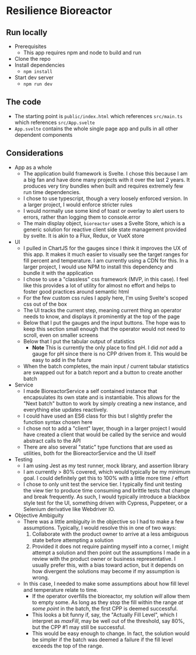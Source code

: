 # Resilience Bioreactor

## Run locally
* Prerequisites
    * This app requires npm and node to build and run
* Clone the repo
* Install dependencies
    * `npm install`
* Start dev server
    * `npm run dev`

## The code
* The starting point is `public/index.html` which references `src/main.ts` which references `src/App.svelte`
* `App.svelte` contains the whole single page app and pulls in all other dependent components

## Considerations
* App as a whole
    * The application build framework is Svelte.  I chose this because I am a big fan and have done many projects with it over the last 2 years.  It produces very tiny bundles when built and requires extremely few run time dependencies.
    * I chose to use typescript, though a very loosely enforced version.  In a larger project, I would enforce stricter rules
    * I would normally use some kind of toast or overlay to alert users to errors, rather than logging them to console.error
    * The main display object, `bioreactor` uses a Svelte Store, which is a generic solution for reactive client side state management provided by svelte.  It is akin to a Flux, Redux, or VueX store
* UI
    * I pulled in ChartJS for the gauges since I think it improves the UX of this app.  It makes it much easier to visually see the target ranges for fill percent and temperature.  I am currently using a CDN for this.  In a larger project, I would use NPM to install this dependency and bundle it with the application
    * I chose to use a "classless" css framework (MVP, in this case).  I feel like this provides a lot of utility for almost no effort and helps to foster good practices around semantic html
    * For the few custom css rules I apply here, I'm using Svelte's scoped css out of the box
    * The UI tracks the current step, meaning current thing an operator needs to know, and displays it prominently at the top of the page
    * Below that I put the gauges and the input buttons.  The hope was to keep this section small enough that the operator would not need to scroll, even on smaller screens
    * Below that I put the tabular output of statistics
        * **Note** This is currently the only place to find pH.  I did _not_ add a gauge for pH since there is no CPP driven from it.  This would be easy to add in the future
    * When the batch completes, the main input / current tabular statistics are swapped out for a batch report and a button to create another batch
* Service
    * I made BioreactorService a self contained instance that encapsulates its own state and is instantiable.  This allows for the "Next batch" button to work by simply creating a new instance, and everything else updates reactively.
    * I could have used an ES6 class for this but I slightly prefer the function syntax chosen here
    * I chose not to add a "client" layer, though in a larger project I would have created a client that would be called by the service and would abstract calls to the API
    * There are also several "static" type functions that are used as utilities, both for the BioreactorService and the UI itself
* Testing
    * I am using Jest as my test runner, mock library, and assertion library
    * I am currently > 80% covered, which would typically be my minimum goal.  I could definitely get this to 100% with a little more time / effort
    * I chose to only unit test the service tier.  I typically find unit testing the view tier to produce time consuming and brittle tests that change and break frequently.  As such, I would typically introduce a blackbox style test for the UI, something driven with Cypress, Puppeteer, or a Selenium derivative like Webdriver IO.
* Objective Ambiguity
    * There was a little ambiguity in the objective so I had to make a few assumptions.  Typically, I would resolve this in one of two ways:
        1. Collaborate with the product owner to arrive at a less ambiguous state before attempting a solution
        1. Provided it does not require painting myself into a corner, I might attempt a solution and then point out the assumptions I made in a review with the product owner or business representative.  I usually prefer this, with a bias toward action, but it depends on how divergent the solutions may become if my assumption is wrong.
    * In this case, I needed to make some assumptions about how fill level and temperature relate to time.
        * If the operator overfills the bioreactor, my solution _will_ allow them to empty some.  As long as they stop the fill within the range _at some point_ in the batch, the first CPP is deemed successful.  
        * This looks a bit funny if, say, the "Actually Fill Level", which I interpret as _maxFill_, may be well out of the threshold, say 80%, but the CPP #1 may still be successful.
        * This would be easy enough to change.  In fact, the solution would be simpler if the batch was deemed a failure if the fill level exceeds the top of the range.